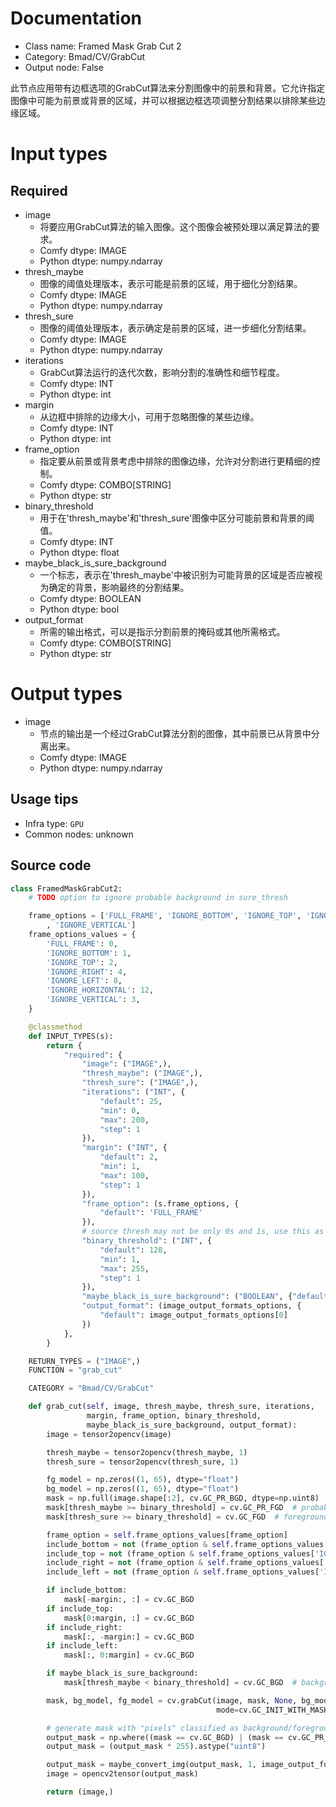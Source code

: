
# Documentation
- Class name: Framed Mask Grab Cut 2
- Category: Bmad/CV/GrabCut
- Output node: False

此节点应用带有边框选项的GrabCut算法来分割图像中的前景和背景。它允许指定图像中可能为前景或背景的区域，并可以根据边框选项调整分割结果以排除某些边缘区域。

# Input types
## Required
- image
    - 将要应用GrabCut算法的输入图像。这个图像会被预处理以满足算法的要求。
    - Comfy dtype: IMAGE
    - Python dtype: numpy.ndarray
- thresh_maybe
    - 图像的阈值处理版本，表示可能是前景的区域，用于细化分割结果。
    - Comfy dtype: IMAGE
    - Python dtype: numpy.ndarray
- thresh_sure
    - 图像的阈值处理版本，表示确定是前景的区域，进一步细化分割结果。
    - Comfy dtype: IMAGE
    - Python dtype: numpy.ndarray
- iterations
    - GrabCut算法运行的迭代次数，影响分割的准确性和细节程度。
    - Comfy dtype: INT
    - Python dtype: int
- margin
    - 从边框中排除的边缘大小，可用于忽略图像的某些边缘。
    - Comfy dtype: INT
    - Python dtype: int
- frame_option
    - 指定要从前景或背景考虑中排除的图像边缘，允许对分割进行更精细的控制。
    - Comfy dtype: COMBO[STRING]
    - Python dtype: str
- binary_threshold
    - 用于在'thresh_maybe'和'thresh_sure'图像中区分可能前景和背景的阈值。
    - Comfy dtype: INT
    - Python dtype: float
- maybe_black_is_sure_background
    - 一个标志，表示在'thresh_maybe'中被识别为可能背景的区域是否应被视为确定的背景，影响最终的分割结果。
    - Comfy dtype: BOOLEAN
    - Python dtype: bool
- output_format
    - 所需的输出格式，可以是指示分割前景的掩码或其他所需格式。
    - Comfy dtype: COMBO[STRING]
    - Python dtype: str

# Output types
- image
    - 节点的输出是一个经过GrabCut算法分割的图像，其中前景已从背景中分离出来。
    - Comfy dtype: IMAGE
    - Python dtype: numpy.ndarray


## Usage tips
- Infra type: `GPU`
- Common nodes: unknown


## Source code
```python
class FramedMaskGrabCut2:
    # TODO option to ignore probable background in sure_thresh

    frame_options = ['FULL_FRAME', 'IGNORE_BOTTOM', 'IGNORE_TOP', 'IGNORE_RIGHT', 'IGNORE_LEFT', 'IGNORE_HORIZONTAL'
        , 'IGNORE_VERTICAL']
    frame_options_values = {
        'FULL_FRAME': 0,
        'IGNORE_BOTTOM': 1,
        'IGNORE_TOP': 2,
        'IGNORE_RIGHT': 4,
        'IGNORE_LEFT': 8,
        'IGNORE_HORIZONTAL': 12,
        'IGNORE_VERTICAL': 3,
    }

    @classmethod
    def INPUT_TYPES(s):
        return {
            "required": {
                "image": ("IMAGE",),
                "thresh_maybe": ("IMAGE",),
                "thresh_sure": ("IMAGE",),
                "iterations": ("INT", {
                    "default": 25,
                    "min": 0,
                    "max": 200,
                    "step": 1
                }),
                "margin": ("INT", {
                    "default": 2,
                    "min": 1,
                    "max": 100,
                    "step": 1
                }),
                "frame_option": (s.frame_options, {
                    "default": 'FULL_FRAME'
                }),
                # source thresh may not be only 0s and 1s, use this as a safeguard
                "binary_threshold": ("INT", {
                    "default": 128,
                    "min": 1,
                    "max": 255,
                    "step": 1
                }),
                "maybe_black_is_sure_background": ("BOOLEAN", {"default": False}),
                "output_format": (image_output_formats_options, {
                    "default": image_output_formats_options[0]
                })
            },
        }

    RETURN_TYPES = ("IMAGE",)
    FUNCTION = "grab_cut"

    CATEGORY = "Bmad/CV/GrabCut"

    def grab_cut(self, image, thresh_maybe, thresh_sure, iterations,
                 margin, frame_option, binary_threshold,
                 maybe_black_is_sure_background, output_format):
        image = tensor2opencv(image)

        thresh_maybe = tensor2opencv(thresh_maybe, 1)
        thresh_sure = tensor2opencv(thresh_sure, 1)

        fg_model = np.zeros((1, 65), dtype="float")
        bg_model = np.zeros((1, 65), dtype="float")
        mask = np.full(image.shape[:2], cv.GC_PR_BGD, dtype=np.uint8)  # probable background
        mask[thresh_maybe >= binary_threshold] = cv.GC_PR_FGD  # probable foreground
        mask[thresh_sure >= binary_threshold] = cv.GC_FGD  # foreground

        frame_option = self.frame_options_values[frame_option]
        include_bottom = not (frame_option & self.frame_options_values['IGNORE_BOTTOM'])
        include_top = not (frame_option & self.frame_options_values['IGNORE_TOP'])
        include_right = not (frame_option & self.frame_options_values['IGNORE_RIGHT'])
        include_left = not (frame_option & self.frame_options_values['IGNORE_LEFT'])

        if include_bottom:
            mask[-margin:, :] = cv.GC_BGD
        if include_top:
            mask[0:margin, :] = cv.GC_BGD
        if include_right:
            mask[:, -margin:] = cv.GC_BGD
        if include_left:
            mask[:, 0:margin] = cv.GC_BGD

        if maybe_black_is_sure_background:
            mask[thresh_maybe < binary_threshold] = cv.GC_BGD  # background

        mask, bg_model, fg_model = cv.grabCut(image, mask, None, bg_model, fg_model, iterCount=iterations,
                                              mode=cv.GC_INIT_WITH_MASK)

        # generate mask with "pixels" classified as background/foreground
        output_mask = np.where((mask == cv.GC_BGD) | (mask == cv.GC_PR_BGD), 0, 1)
        output_mask = (output_mask * 255).astype("uint8")

        output_mask = maybe_convert_img(output_mask, 1, image_output_formats_options_map[output_format])
        image = opencv2tensor(output_mask)

        return (image,)

```
